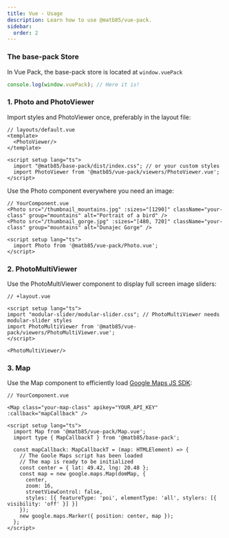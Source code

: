 ```yaml
---
title: Vue - Usage
description: Learn how to use @matb85/vue-pack.
sidebar:
  order: 2
---
```


### The base-pack Store

In Vue Pack, the base-pack store is located at `window.vuePack`

```ts
console.log(window.vuePack); // Here it is!
```

### 1. Photo and PhotoViewer

Import styles and PhotoViewer once, preferably in the layout file:

```vue
// layouts/default.vue
<template>
  <PhotoViewer/>
</template>

<script setup lang="ts">
  import "@matb85/base-pack/dist/index.css"; // or your custom styles
  import PhotoViewer from '@matb85/vue-pack/viewers/PhotoViewer.vue';
</script>
```

Use the Photo component everywhere you need an image:

```vue
// YourComponent.vue
<Photo src="/thumbnail_mountains.jpg" :sizes="[1290]" className="your-class" group="mountains" alt="Portrait of a bird" />
<Photo src="/thumbnail_gorge.jpg" :sizes="[480, 720]" className="your-class" group="mountains" alt="Dunajec Gorge" />

<script setup lang="ts">
  import Photo from '@matb85/vue-pack/Photo.vue';
</script>
```

### 2. PhotoMultiViewer 

Use the PhotoMultiViewer component to display full screen image sliders:

```svelte
// +layout.vue

<script setup lang="ts">
import "modular-slider/modular-slider.css"; // PhotoMultiViewer needs modular-slider styles
import PhotoMultiViewer from '@matb85/vue-pack/viewers/PhotoMultiViewer.vue';
</script>
  
<PhotoMultiViewer/>
```

### 3. Map

Use the Map component to efficiently load [Google Maps JS SDK](https://developers.google.com/maps/documentation/javascript):

```vue
// YourComponent.vue
  
<Map class="your-map-class" apikey="YOUR_API_KEY" :callback="mapCallback" />

<script setup lang="ts">
  import Map from '@matb85/vue-pack/Map.vue';
  import type { MapCallbackT } from '@matb85/base-pack';

  const mapCallback: MapCallbackT = (map: HTMLElement) => {
    // The Goole Maps script has been loaded
    // The map is ready to be initialized
    const center = { lat: 49.42, lng: 20.48 };
    const map = new google.maps.Map(domMap, {
      center,
      zoom: 16,
      streetViewControl: false,
      styles: [{ featureType: 'poi', elementType: 'all', stylers: [{ visibility: 'off' }] }]
    });
    new google.maps.Marker({ position: center, map });
  };
</script>
```